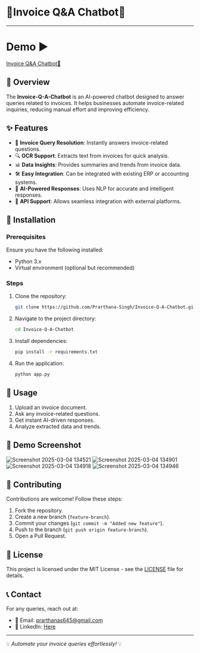# 📝Invoice Q&A Chatbot🤖
----
# Demo ▶
[Invoice Q&A Chatbot🤖](https://huggingface.co/spaces/1Prarthana/Invoice-QA-Chatbot)

## 📌 Overview
The **Invoice-Q-A-Chatbot** is an AI-powered chatbot designed to answer queries related to invoices. It helps businesses automate invoice-related inquiries, reducing manual effort and improving efficiency.

## ✨ Features
- 🧾 **Invoice Query Resolution**: Instantly answers invoice-related questions.
- 🔍 **OCR Support**: Extracts text from invoices for quick analysis.
- 📊 **Data Insights**: Provides summaries and trends from invoice data.
- 🛠️ **Easy Integration**: Can be integrated with existing ERP or accounting systems.
- 🤖 **AI-Powered Responses**: Uses NLP for accurate and intelligent responses.
- 📡 **API Support**: Allows seamless integration with external platforms.

## 🚀 Installation
### Prerequisites
Ensure you have the following installed:
- Python 3.x
- Virtual environment (optional but recommended)

### Steps
1. Clone the repository:
   ```sh
   git clone https://github.com/Prarthana-Singh/Invoice-Q-A-Chatbot.git
   ```
2. Navigate to the project directory:
   ```sh
   cd Invoice-Q-A-Chatbot
   ```
3. Install dependencies:
   ```sh
   pip install -r requirements.txt
   ```
4. Run the application:
   ```sh
   python app.py
   ```

## 📖 Usage
1. Upload an invoice document.
2. Ask any invoice-related questions.
3. Get instant AI-driven responses.
4. Analyze extracted data and trends.

## 📸 Demo Screenshot  
![Screenshot 2025-03-04 134521](https://github.com/user-attachments/assets/6a12aaa2-6287-49b7-89bf-10145b57704b)
![Screenshot 2025-03-04 134901](https://github.com/user-attachments/assets/b680d9bb-3274-40b2-98b4-fcb1d6f8081b)
![Screenshot 2025-03-04 134918](https://github.com/user-attachments/assets/a93d0c3c-8e68-4778-9d19-84ac85e728bc)
![Screenshot 2025-03-04 134946](https://github.com/user-attachments/assets/6ef12fdf-39f5-4161-80f0-f9428d74d73f)


## 🤝 Contributing
Contributions are welcome! Follow these steps:
1. Fork the repository.
2. Create a new branch (`feature-branch`).
3. Commit your changes (`git commit -m "Added new feature"`).
4. Push to the branch (`git push origin feature-branch`).
5. Open a Pull Request.

## 📜 License
This project is licensed under the MIT License - see the [LICENSE](LICENSE) file for details.

## 📞 Contact
For any queries, reach out at:
- 📧 Email: prarthanas645@gmail.com
- 🔗 LinkedIn: [Here](https://linkedin.com/in/prarthanasingh)

---
💡 *Automate your invoice queries effortlessly!* 💡
